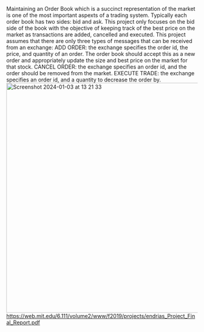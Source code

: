Maintaining an Order Book which is a succinct representation of the market is one of the most important aspexts of a trading system. Typically each order book has two sides: bid and ask. 
This project only focuses on the bid side of the book with the objective of keeping track of the best price on the market as transactions are added, cancelled and executed. 
This project assumes that there are only three types of messages that can be received from an exchange:
ADD ORDER: the exchange specifies the order id, the price, and quantity of an order. The order book should accept this as a new order and appropriately update the size and best price on the market for that stock.
CANCEL ORDER: the exchange specifies an order id, and the order should be removed from the market.
EXECUTE TRADE: the exchange specifies an order id, and a quantity to decrease the order by.
<img width="606" alt="Screenshot 2024-01-03 at 13 21 33" src="https://github.com/jdakrofi/FPGA_OrderBook/assets/110293638/8e801061-0518-46c2-83ad-db9fd5d6f493">
https://web.mit.edu/6.111/volume2/www/f2019/projects/endrias_Project_Final_Report.pdf
